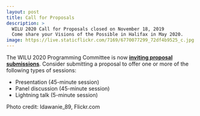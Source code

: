 ```yaml
---
layout: post
title: Call for Proposals
description: >
  WILU 2020 Call for Proposals closed on November 18, 2019
  Come share your Visions of the Possible in Halifax in May 2020. 
image: https://live.staticflickr.com/7169/6770077299_72df4b9525_c.jpg
---
```

The WILU 2020 Programming Committee is now **[inviting proposal submissions](https://wilu-conference.github.io/call/)**. Consider submitting a proposal to offer one or more of the following types of sessions:
 
* Presentation (45-minute session)
* Panel discussion (45-minute session)
* Lightning talk (5-minute session)


Photo credit: Idawanie_89, Flickr.com

